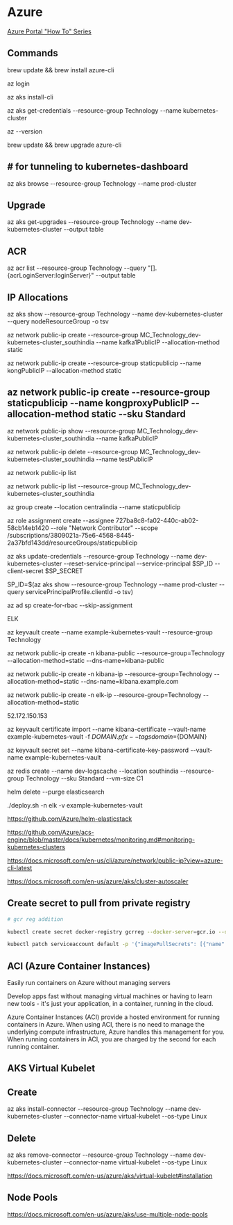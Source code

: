 # Azure

[Azure Portal "How To" Series](https://www.youtube.com/playlist?list=PLLasX02E8BPBKgXP4oflOL29TtqTzwhxR)

## Commands

brew update && brew install azure-cli

az login

az aks install-cli

az aks get-credentials --resource-group Technology --name kubernetes-cluster

az --version

brew update && brew upgrade azure-cli

## # for tunneling to kubernetes-dashboard

az aks browse --resource-group Technology --name prod-cluster

## Upgrade

az aks get-upgrades --resource-group Technology --name dev-kubernetes-cluster --output table

## ACR

az acr list --resource-group Technology --query "[].{acrLoginServer:loginServer}" --output table

## IP Allocations

az aks show --resource-group Technology --name dev-kubernetes-cluster --query nodeResourceGroup -o tsv

az network public-ip create --resource-group MC_Technology_dev-kubernetes-cluster_southindia --name kafka1PublicIP --allocation-method static

az network public-ip create --resource-group staticpublicip --name kongPublicIP --allocation-method static

## az network public-ip create --resource-group staticpublicip --name kongproxyPublicIP --allocation-method static --sku Standard

az network public-ip show --resource-group MC_Technology_dev-kubernetes-cluster_southindia --name kafkaPublicIP

az network public-ip delete --resource-group MC_Technology_dev-kubernetes-cluster_southindia --name testPublicIP

az network public-ip list

az network public-ip list --resource-group MC_Technology_dev-kubernetes-cluster_southindia

az group create --location centralindia --name staticpublicip

az role assignment create --assignee 727ba8c8-fa02-440c-ab02-58cb14eb1420 --role "Network Contributor" --scope /subscriptions/3809021a-75e6-4568-8445-2a37bfd143dd/resourceGroups/staticpublicip

az aks update-credentials --resource-group Technology --name dev-kubernetes-cluster --reset-service-principal --service-principal $SP_ID --client-secret $SP_SECRET

SP_ID=$(az aks show --resource-group Technology --name prod-cluster --query servicePrincipalProfile.clientId -o tsv)

az ad sp create-for-rbac --skip-assignment

ELK

az keyvault create --name example-kubernetes-vault --resource-group Technology

az network public-ip create -n kibana-public --resource-group=Technology --allocation-method=static --dns-name=kibana-public

az network public-ip create -n kibana-ip --resource-group=Technology --allocation-method=static --dns-name=kibana.example.com

az network public-ip create -n elk-ip --resource-group=Technology --allocation-method=static

52.172.150.153

az keyvault certificate import --name kibana-certificate --vault-name example-kubernetes-vault -f ${DOMAIN}.pfx --tags domain=${DOMAIN}

az keyvault secret set --name kibana-certificate-key-password --vault-name example-kubernetes-vault

az redis create --name dev-logscache --location southindia --resource-group Technology --sku Standard --vm-size C1

helm delete --purge elasticsearch

./deploy.sh -n elk -v example-kubernetes-vault

<https://github.com/Azure/helm-elasticstack>

<https://github.com/Azure/acs-engine/blob/master/docs/kubernetes/monitoring.md#monitoring-kubernetes-clusters>

<https://docs.microsoft.com/en-us/cli/azure/network/public-ip?view=azure-cli-latest>

<https://docs.microsoft.com/en-us/azure/aks/cluster-autoscaler>

## Create secret to pull from private registry

```bash
# gcr reg addition

kubectl create secret docker-registry gcrreg --docker-server=gcr.io --docker-username=_json_key --docker-password="$(cat ~/json-key-file.json)" --docker-email=username@example.com -n smap

kubectl patch serviceaccount default -p '{"imagePullSecrets": [{"name": "gcrreg"}]}' -n smap
```

## ACI (Azure Container Instances)

Easily run containers on Azure without managing servers

Develop apps fast without managing virtual machines or having to learn new tools - it's just your application, in a container, running in the cloud.

Azure Container Instances (ACI) provide a hosted environment for running containers in Azure. When using ACI, there is no need to manage the underlying compute infrastructure, Azure handles this management for you. When running containers in ACI, you are charged by the second for each running container.

## AKS Virtual Kubelet

## Create

az aks install-connector --resource-group Technology --name dev-kubernetes-cluster --connector-name virtual-kubelet --os-type Linux

## Delete

az aks remove-connector --resource-group Technology --name dev-kubernetes-cluster --connector-name virtual-kubelet --os-type Linux

<https://docs.microsoft.com/en-us/azure/aks/virtual-kubelet#installation>

## Node Pools

<https://docs.microsoft.com/en-us/azure/aks/use-multiple-node-pools>
